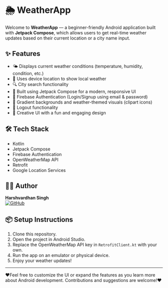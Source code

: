 # 🌦️ WeatherApp

Welcome to **WeatherApp** — a beginner-friendly Android application built with **Jetpack Compose**, which allows users to get real-time weather updates based on their current location or a city name input.

## ✨ Features

- 🌤️ Displays current weather conditions (temperature, humidity, condition, etc.)
- 📍 Uses device location to show local weather
- 🔍 City search functionality
- 📱 Built using Jetpack Compose for a modern, responsive UI
- 🔐 Firebase Authentication (Login/Signup using email & password)
- 🌈 Gradient backgrounds and weather-themed visuals (clipart icons)
- 👋 Logout functionality
- 🚀 Creative UI with a fun and engaging design


## 🛠️ Tech Stack

- Kotlin
- Jetpack Compose
- Firebase Authentication
- OpenWeatherMap API
- Retrofit
- Google Location Services

## 🧑‍💻 Author

**Harshvardhan Singh**  
[![GitHub](https://img.shields.io/badge/GitHub-ItsDeadlyProgrammer-blue)](https://github.com/ItsDeadlyProgrammer)  

## 📦 Setup Instructions

1. Clone this repository.
2. Open the project in Android Studio.
3. Replace the OpenWeatherMap API key in `RetrofitClient.kt` with your own.
4. Run the app on an emulator or physical device.
5. Enjoy your weather updates!

---

❤️Feel free to customize the UI or expand the features as you learn more about Android development. Contributions and suggestions are welcome!❤️


